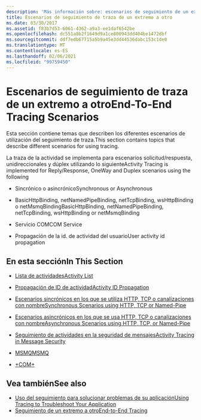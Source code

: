 ```yaml
---
description: 'Más información sobre: escenarios de seguimiento de un extremo a otro'
title: Escenarios de seguimiento de traza de un extremo a otro
ms.date: 03/30/2017
ms.assetid: f83b7d53-6061-4362-a9a3-ee1daf6542be
ms.openlocfilehash: dc551a8b2f1649d9a1ce800943dd404be1472dbf
ms.sourcegitcommit: ddf7edb67715a5b9a45e3dd44536dabc153c1de0
ms.translationtype: MT
ms.contentlocale: es-ES
ms.lasthandoff: 02/06/2021
ms.locfileid: "99759450"
---
```

# <a name="end-to-end-tracing-scenarios"></a><span data-ttu-id="de046-103">Escenarios de seguimiento de traza de un extremo a otro</span><span class="sxs-lookup"><span data-stu-id="de046-103">End-To-End Tracing Scenarios</span></span>

<span data-ttu-id="de046-104">Esta sección contiene temas que describen los diferentes escenarios de utilización del seguimiento de traza.</span><span class="sxs-lookup"><span data-stu-id="de046-104">This section contains topics that describe different scenarios for using tracing.</span></span>  
  
 <span data-ttu-id="de046-105">La traza de la actividad se implementa para escenarios solicitud/respuesta, unidireccionales y dúplex utilizando lo siguiente</span><span class="sxs-lookup"><span data-stu-id="de046-105">Activity Tracing is implemented for Reply/Response, OneWay and Duplex scenarios using the following</span></span>  
  
- <span data-ttu-id="de046-106">Sincrónico o asincrónico</span><span class="sxs-lookup"><span data-stu-id="de046-106">Synchronous or Asynchronous</span></span>  
  
- <span data-ttu-id="de046-107">BasicHttpBinding, netNamedPipeBinding, netTcpBinding, wsHttpBinding o netMsmqBinding</span><span class="sxs-lookup"><span data-stu-id="de046-107">BasicHttpBinding, netNamedPipeBinding, netTcpBinding, wsHttpBinding or netMsmqBinding</span></span>  
  
- <span data-ttu-id="de046-108">Servicio COM</span><span class="sxs-lookup"><span data-stu-id="de046-108">COM Service</span></span>  
  
- <span data-ttu-id="de046-109">Propagación de la id. de actividad del usuario</span><span class="sxs-lookup"><span data-stu-id="de046-109">User activity id propagation</span></span>  
  
## <a name="in-this-section"></a><span data-ttu-id="de046-110">En esta sección</span><span class="sxs-lookup"><span data-stu-id="de046-110">In This Section</span></span>  
  
- [<span data-ttu-id="de046-111">Lista de actividades</span><span class="sxs-lookup"><span data-stu-id="de046-111">Activity List</span></span>](activity-list.md)  
  
- [<span data-ttu-id="de046-112">Propagación de ID de actividad</span><span class="sxs-lookup"><span data-stu-id="de046-112">Activity ID Propagation</span></span>](activity-id-propagation.md)  
  
- [<span data-ttu-id="de046-113">Escenarios sincrónicos en los que se utiliza HTTP, TCP o canalizaciones con nombre</span><span class="sxs-lookup"><span data-stu-id="de046-113">Synchronous Scenarios using HTTP, TCP or Named-Pipe</span></span>](synchronous-scenarios-using-http-tcp-or-named-pipe.md)  
  
- [<span data-ttu-id="de046-114">Escenarios asincrónicos en los que se usa HTTP, TCP o canalizaciones con nombre</span><span class="sxs-lookup"><span data-stu-id="de046-114">Asynchronous Scenarios using HTTP, TCP, or Named-Pipe</span></span>](asynchronous-scenarios-using-http-tcp-or-named-pipe.md)  
  
- [<span data-ttu-id="de046-115">Seguimiento de actividades en la seguridad de mensajes</span><span class="sxs-lookup"><span data-stu-id="de046-115">Activity Tracing in Message Security</span></span>](activity-tracing-in-message-security.md)  
  
- [<span data-ttu-id="de046-116">MSMQ</span><span class="sxs-lookup"><span data-stu-id="de046-116">MSMQ</span></span>](msmq.md)  
  
- [<span data-ttu-id="de046-117">+</span><span class="sxs-lookup"><span data-stu-id="de046-117">COM+</span></span>](com.md)  
  
## <a name="see-also"></a><span data-ttu-id="de046-118">Vea también</span><span class="sxs-lookup"><span data-stu-id="de046-118">See also</span></span>

- [<span data-ttu-id="de046-119">Uso del seguimiento para solucionar problemas de su aplicación</span><span class="sxs-lookup"><span data-stu-id="de046-119">Using Tracing to Troubleshoot Your Application</span></span>](using-tracing-to-troubleshoot-your-application.md)
- [<span data-ttu-id="de046-120">Seguimiento de un extremo a otro</span><span class="sxs-lookup"><span data-stu-id="de046-120">End-to-End Tracing</span></span>](end-to-end-tracing.md)
